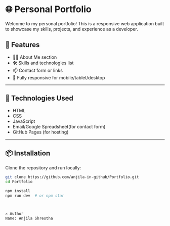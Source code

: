 # 🌐 Personal Portfolio

Welcome to my personal portfolio! This is a responsive web application built to showcase my skills, projects, and experience as a developer.


## 📁 Features

- 🧑‍💻 About Me section
- 🛠️ Skills and technologies list
- 📫 Contact form or links
- 📱 Fully responsive for mobile/tablet/desktop

---

## 🚀 Technologies Used

- HTML
- CSS
- JavaScript
- Email/Google Spreadsheet(for contact form)
- GitHub Pages (for hosting)

---
## 📦 Installation

Clone the repository and run locally:

```bash
git clone https://github.com/anjila-in-github/Portfolio.git
cd Portfolio

npm install
npm run dev  # or npm star



✍️ Author
Name: Anjila Shrestha


